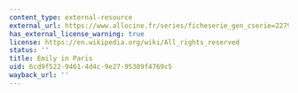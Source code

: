 ```yaml
---
content_type: external-resource
external_url: https://www.allocine.fr/series/ficheserie_gen_cserie=22796.html
has_external_license_warning: true
license: https://en.wikipedia.org/wiki/All_rights_reserved
status: ''
title: Emily in Paris
uid: 6cd9f522-9461-4d4c-9e27-95309f4769c5
wayback_url: ''
---
```

